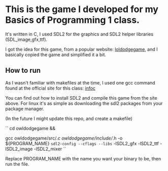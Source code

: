 # This is the game I developed for my Basics of Programming 1 class.

It's written in C, I used SDL2 for the graphics and SDL2 helper libraries (SDL_image,gfx,ttf).

I got the idea for this game, from a popular website: [loldodgegame](www.loldodgegame.com), and I basically copied the game and simplified it a bit.

## How to run

As I wasn't familiar with makefiles at the time, I used one gcc command found at the official site for this class: [infoc](https://infoc.eet.bme.hu/sdl_telepito/)

You can find out how to install SDL2 and compile this game from the site above. For linux it's as simple as downloading the sdl2 packages from your package manager.

(In the future I might update this repo, and create a makefile)

``
cd owldodgegame &&  

gcc owldodgegame/src/*.c owldodgegame/include/*.h -o ${PROGRAM_NAME} `sdl2-config --cflags --libs` -lSDL2_gfx -lSDL2_ttf -lSDL2_image -lSDL2_mixer
``

Replace PROGRAM_NAME with the name you want your binary to be, then run the file.
